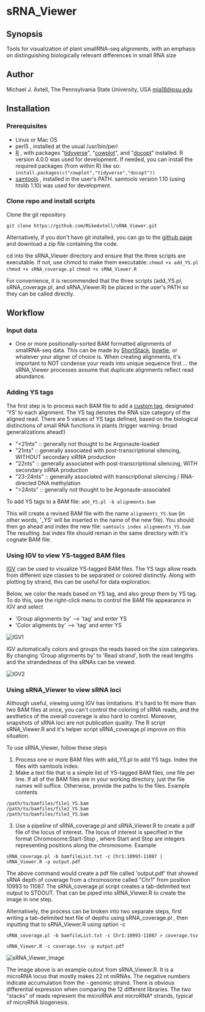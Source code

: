 # sRNA_Viewer

## Synopsis

Tools for visualization of plant smallRNA-seq alignments, with an emphasis on distinguishing biologically relevant differences in small RNA size

## Author

Michael J. Axtell, The Pennsylvania State University, USA
mja18@psu.edu

## Installation

### Prerequisites
- Linux or Mac OS
- perl5 , installed at the usual /usr/bin/perl
- [R](https://www.r-project.org) , with packages "[tidyverse](https://www.tidyverse.org)", "[cowplot](https://cran.r-project.org/web/packages/cowplot/vignettes/introduction.html)", and "[docopt](https://github.com/docopt/docopt.R)"  installed. R version 4.0.0 was used for development. If needed, you can install the required packages (from within R) like so:
`install.packages(c("cowplot","tidyverse","docopt"))`
- [samtools](http://www.htslib.org) , installed in the user's PATH. samtools version 1.10 (using htslib 1.10) was used for development.

### Clone repo and install scripts

Clone the git repository

`git clone https://github.com/MikeAxtell/sRNA_Viewer.git`

Alternatively, if you don't have git installed, you can go to the [github page](https://github.com/MikeAxtell/sRNA_Viewer) and download a zip file containing the code.

cd into the sRNA_Viewer directory and ensure that the three scripts are executable. If not, use chmod to make them executable:
`chmod +x add_YS.pl`
`chmod +x sRNA_coverage.pl`
`chmod +x sRNA_Viewer.R`

For convenience, it is recommended that the three scripts (add_YS.pl, sRNA_coverage.pl, and sRNA_Viewer.R) be placed in the user's PATH so they can be called directly.

## Workflow

### Input data
- One or more positionally-sorted BAM formatted alignments of smallRNA-seq data. This can be made by [ShortStack](https://github.com/MikeAxtell/ShortStack), [bowtie](http://bowtie-bio.sourceforge.net/index.shtml), or whatever your aligner of choice is. When creating alignments, it's important to NOT condense your reads into unique sequence first ... the sRNA_Viewer processes assume that duplicate alignments reflect read abundance. 

### Adding YS tags

The first step is to process each BAM file to add a [custom tag](https://samtools.github.io/hts-specs/SAMtags.pdf), designated 'YS' to each alignment. The YS tag denotes the RNA size category of the aligned read. There are 5 values of YS tags defined, based on the biological distinctions of small RNA functions in plants (trigger warning: broad generalizations ahead!)

- "<21nts"  :: generally not thought to be Argonaute-loaded
- "21nts" :: generally associated with post-transcriptional silencing, WITHOUT secondary siRNA production
- "22nts" :: generally associated with post-transcriptional silencing, WITH secondary siRNA production
- "23-24nts" :: generally associated with transcriptional silencing / RNA-directed DNA methylation
- ">24nts" :: generally not thought to be Argonaute-associated

To add YS tags to a BAM file:
`add_YS.pl -b alignments.bam`

This will create a revised BAM file with the name `alignments_YS.bam` (in other words, '_YS' will be inserted in the name of the new file). You should then go ahead and index the new file:
`samtools index alignments_YS.bam`
The resulting .bai index file should remain in the same directory with it's cognate BAM file.

### Using IGV to view YS-tagged BAM files

[IGV](http://software.broadinstitute.org/software/igv/) can be used to visualize YS-tagged BAM files. The YS tags allow reads from different size classes to be separated or colored distinctly. Along with plotting by strand, this can be useful for data exploration. 

Below, we color the reads based on YS tag, and also group them by YS tag. To do this, use the right-click menu to control the BAM file appearance in IGV and select

- 'Group alignments by' --> 'tag' and enter YS
- 'Color aligments by' --> 'tag' and enter YS

![IGV1](./images/IGV_1.png)

IGV automatically colors and groups the reads based on the size categories. By changing 'Group alignments by' to 'Read strand', both the read lengths and the strandedness of the sRNAs can be viewed.

![IGV2](./images/IGV_2.png)

### Using sRNA_Viewer to view sRNA loci

Although useful, viewing using IGV has limitations. It's hard to fit more than two BAM files at once, you can't control the coloring of sRNA reads, and the aesthetics of the overall coverage is also hard to control. Moreover, snapshots of sRNA loci are not publication quality. The R script sRNA_Viewer.R and it's helper script sRNA_coverage.pl improve on this situation.

To use sRNA_Viewer, follow these steps

1. Process one or more BAM files with add_YS.pl to add YS tags. Index the files with samtools index.
2. Make a text file that is a simple list of YS-tagged BAM files, one file per line. If all of the BAM files are in your working directory, just the file names will suffice. Otherwise, provide the paths to the files. Example contents
```
/path/to/bamfiles/file1_YS.bam
/path/to/bamfiles/file2_YS.bam
/path/to/bamfiles/file3_YS.bam
```
3. Use a pipeline of sRNA_coverage.pl and sRNA_Viewer.R to create a pdf file of the locus of interest. The locus of interest is specified in the format Chromosome:Start-Stop , where Start and Stop are integers representing positions along the chromosome. Example

`sRNA_coverage.pl -b bamfileList.txt -c Chr1:10993-11087 | sRNA_Viewer.R -p output.pdf`

The above command would create a pdf file called 'output.pdf' that showed sRNA depth of coverage from a chromosome called "Chr1" from position 10993 to 11087. The sRNA_coverage.pl script creates a tab-delimited text output to STDOUT. That can be piped into sRNA_Viewer.R to create the image in one step.

Alternatively, the process can be broken into two separate steps, first writing a tab-delimited text file of depths using sRNA_coverage.pl , then inputting that to sRNA_Viewer.R using option -c

`sRNA_coverage.pl -b bamfileList.txt -c Chr1:10993-11087 > coverage.tsv`

`sRNA_Viewer.R -c coverage.tsv -p output.pdf`

![sRNA_Viewer_Image](./images/test3.png)

The image above is an example outout from sRNA_Viewer.R. It is a microRNA locus that mostly makes 22 nt miRNAs. The negative numbers indicate accumulation from the - genomic strand. There is obvious differential expression when comparing the 12 different libraries. The two "stacks" of reads represent the microRNA and microRNA* strands, typical of microRNA biogenesis.




